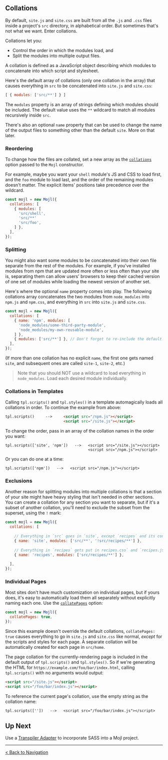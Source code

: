 ## Collations

By default, `site.js` and `site.css` are built from all the `.js` and `.css` files inside a project's `src` directory, in alphabetical order. But sometimes that's not what we want. Enter collations.

Collations let you:
- Control the order in which the modules load, and
- Split the modules into multiple output files.

A collation is defined as a JavaScript object describing which modules to concatenate into which script and stylesheet.

Here's the default array of collations (only one collation in the array) that causes everything in `src` to be concatenated into `site.js` and `site.css`:

```javascript
[ { modules: ['src/**'] } ]
```

The `modules` property is an array of strings defining which modules should be included. The default value uses the `**` wildcard to match all modules recursively inside `src`.

There's also an optional `name` property that can be used to change the name of the output files to something other than the default `site`. More on that later.


### Reordering

To change how the files are collated, set a new array as the [`collations`](apl.md#collations) option passed to the `Mojl` constructor.

For example, maybe you want your `shell` module's JS and CSS to load first, and the `foo` module to load last, and the order of the remaining modules doesn't matter. The explicit items' positions take precedence over the wildcard. 

```javascript
const mojl = new Mojl({
  collations: [
    { modules: [
      'src/shell',
      'src/**'
      'src/foo',
    ] },
  ],
});
```

### Splitting

You might also want some modules to be concatenated into their own file separate from the rest of the modules. For example, if you've installed modules from npm that are updated more often or less often than your site is, separating them can allow users' browsers to keep their cached version of one set of modules while loading the newest version of another set.

Here's where the optional `name` property comes into play. The following collations array concatenates the two modules from `node_modules` into `npm.js` and `npm.css`, and everything in `src` into `site.js` and `site.css`. 

```javascript
const mojl = new Mojl({
  collations: [
    { name: 'npm', modules: [
      'node_modules/some-third-party-module',
      'node_modules/my-own-reusable-module',
    ] },
    { modules: ['src/**'] }, // Don't forget to re-include the default!
  ],
});
```

(If more than one collation has no explicit `name`, the first one gets named `site`, and subsequent ones are called `site-1`, `site-2`, etc.)

> Note that you should NOT use a wildcard to load everything in `node_modules`. Load each desired module individually.


### Collations in Templates

Calling `tpl.scripts()` and `tpl.styles()` in a template automagically loads all collations in order. To continue the example from above:

```html
tpl.scripts()     -->     <script src="/npm.js"></script>
                          <script src="/site.js"></script>
```

To change the order, pass in an array of the collation names in the order you want:

```
tpl.scripts(['site', 'npm'])   -->   <script src="/site.js"></script>
                                     <script src="/npm.js"></script>
```

Or you can do one at a time:

```
tpl.scripts(['npm'])   -->   <script src="/npm.js"></script>
```


### Exclusions

Another reason for splitting modules into multiple collations is that a section of your site might have heavy styling that isn't needed in other sections. You can create a collation for any section you want to separate, but if it's a subset of another collation, you'll need to exclude the subset from the superset, using the `!` mark:

```javascript
const mojl = new Mojl({
  collations: [
  
    // Everything in `src` goes in `site`, except `recipes` and its contents.
    { name: 'site', modules: ['src/**', '!src/recipes/**'] },
    
    // Everything in `recipes` gets put in recipes.css` and `recipes.js`.
    { name: 'recipes', modules: ['src/recipes/**'] },
    
  ],
});
```


### Individual Pages

Most sites don't have much customization on individual pages, but if yours does, it's easy to automatically load them all separately without explicitly naming each one. Use the [`collatePages`](api.md#collatepages) option:

```javascript
const mojl = new Mojl({
  collatePages: true,
});
```

Since this example doesn't override the default collations, `collatePages: true` causes everything to go in `site.js` and `site.css` like normal, *except* for the scripts and styles for each page. A separate collation will be automatically created for each page in `src/home`.

The page collation for the currently-rendering page is included in the default output of `tpl.scripts()` and `tpl.styles()`. So if we're generating the HTML for `https://example.com/foo/bar/index.html`, calling `tpl.scripts()` with no arguments would output:

```html
<script src="/site.js"></script>
<script src="/foo/bar/index.js"></script>
```

To reference the current page's collation, use the empty string as the collation name:

```
tpl.scripts([''])   -->   <script src="/foo/bar/index.js"></script>
```


## Up Next

Use a [Transpiler Adapter](transpiler-adapters.md) to incorporate SASS into a Mojl project.


---

[< Back to Navigation](index.md#navigation)
